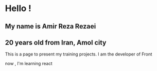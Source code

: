 # Hello !
## My name is Amir Reza Rezaei

## 20 years old from Iran, Amol city

This is a page to present my training projects.
I am the developer of Front

now , I'm learning react
